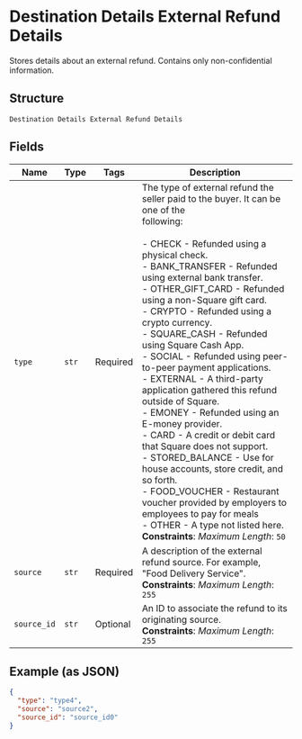 
# Destination Details External Refund Details

Stores details about an external refund. Contains only non-confidential information.

## Structure

`Destination Details External Refund Details`

## Fields

| Name | Type | Tags | Description |
|  --- | --- | --- | --- |
| `type` | `str` | Required | The type of external refund the seller paid to the buyer. It can be one of the<br>following:<br><br>- CHECK - Refunded using a physical check.<br>- BANK_TRANSFER - Refunded using external bank transfer.<br>- OTHER\_GIFT\_CARD - Refunded using a non-Square gift card.<br>- CRYPTO - Refunded using a crypto currency.<br>- SQUARE_CASH - Refunded using Square Cash App.<br>- SOCIAL - Refunded using peer-to-peer payment applications.<br>- EXTERNAL - A third-party application gathered this refund outside of Square.<br>- EMONEY - Refunded using an E-money provider.<br>- CARD - A credit or debit card that Square does not support.<br>- STORED_BALANCE - Use for house accounts, store credit, and so forth.<br>- FOOD_VOUCHER - Restaurant voucher provided by employers to employees to pay for meals<br>- OTHER - A type not listed here.<br>**Constraints**: *Maximum Length*: `50` |
| `source` | `str` | Required | A description of the external refund source. For example,<br>"Food Delivery Service".<br>**Constraints**: *Maximum Length*: `255` |
| `source_id` | `str` | Optional | An ID to associate the refund to its originating source.<br>**Constraints**: *Maximum Length*: `255` |

## Example (as JSON)

```json
{
  "type": "type4",
  "source": "source2",
  "source_id": "source_id0"
}
```

